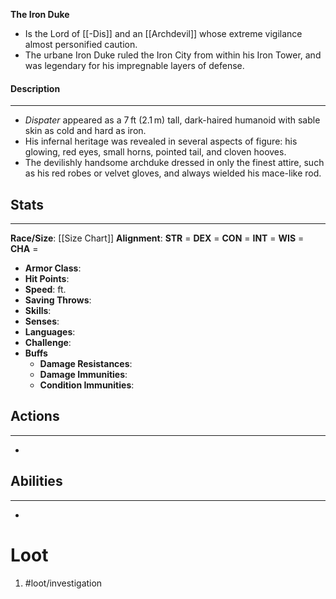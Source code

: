 **The Iron Duke**

- Is the Lord of [[-Dis]] and an [[Archdevil]] whose extreme vigilance almost personified caution. 
- The urbane Iron Duke ruled the Iron City from within his Iron Tower, and was legendary for his impregnable layers of defense.

#### Description
---
- *Dispater* appeared as a 7 ft (2.1 m) tall, dark-haired humanoid with sable skin as cold and hard as iron. 
- His infernal heritage was revealed in several aspects of figure: his glowing, red eyes, small horns, pointed tail, and cloven hooves. 
- The devilishly handsome archduke dressed in only the finest attire, such as his red robes or velvet gloves, and always wielded his mace-like rod.

## Stats
---
**Race/Size**:
	[[Size Chart]]
**Alignment**:
	**STR** = 
	**DEX** = 
	**CON** = 
	**INT** = 
	**WIS** = 
	**CHA** = 
-   **Armor Class**:
-   **Hit Points**:
-   **Speed**: ft.
-   **Saving Throws**:
-   **Skills**:
-   **Senses**: 
-   **Languages**: 
-   **Challenge**: 
-   **Buffs**
	-   **Damage Resistances**:
	-   **Damage Immunities**:
	-   **Condition Immunities**:

## Actions
---
- 

## Abilities
---
-   

# Loot
1. #loot/investigation 
	